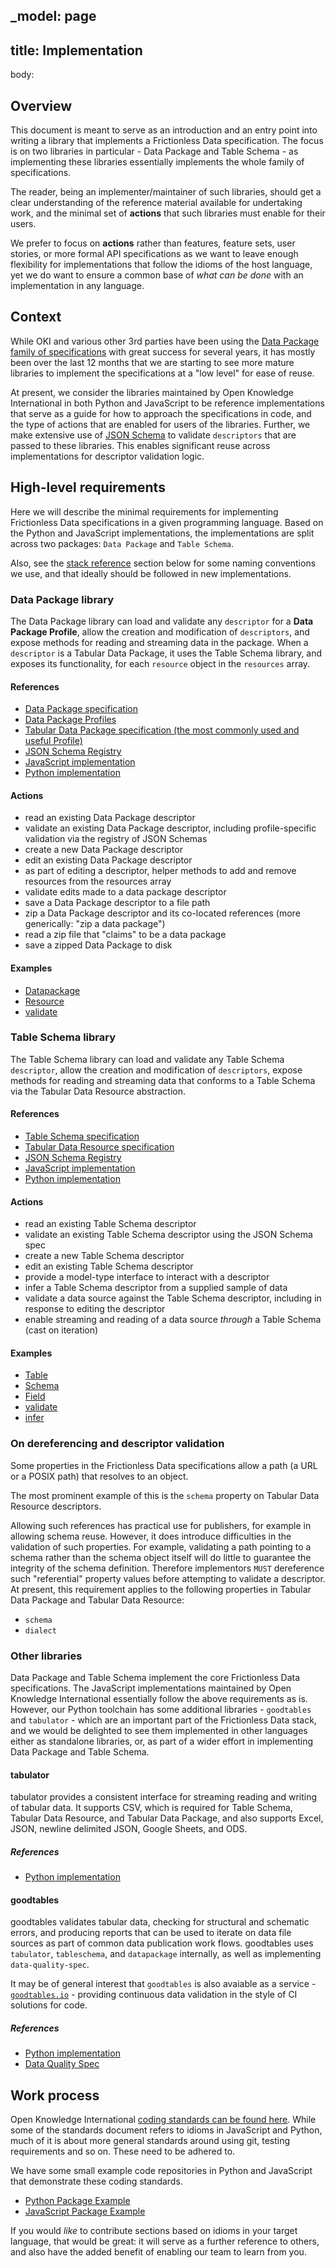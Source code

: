 _model: page
---
title: Implementation
---
body:

## Overview

This document is meant to serve as an introduction and an entry point into writing a library that implements a Frictionless Data specification. The focus is on two libraries in particular - Data Package and Table Schema - as implementing these libraries essentially implements the whole family of specifications.

The reader, being an implementer/maintainer of such libraries, should get a clear understanding of the reference material available for undertaking work, and the minimal set of **actions** that such libraries must enable for their users.

We prefer to focus on **actions** rather than features, feature sets, user stories, or more formal API specifications as we want to leave enough flexibility for implementations that follow the idioms of the host language, yet we do want to ensure a common base of *what can be done* with an implementation in any language.

## Context

While OKI and various other 3rd parties have been using the [Data Package family of specifications](http://frictionlessdata.io/specs/) with great success for several years, it has mostly been over the last 12 months that we are starting to see more mature libraries to implement the specifications at a "low level" for ease of reuse.

At present, we consider the libraries maintained by Open Knowledge International in both Python and JavaScript to be reference implementations that serve as a guide for how to approach the specifications in code, and the type of actions that are enabled for users of the libraries. Further, we make extensive use of [JSON Schema](http://json-schema.org) to validate `descriptors` that are passed to these libraries. This enables significant reuse across implementations for descriptor validation logic.

## High-level requirements

Here we will describe the minimal requirements for implementing Frictionless Data specifications in a given programming language. Based on the Python and JavaScript implementations, the implementations are split across two packages: `Data Package` and `Table Schema`.

Also, see the [stack reference](https://github.com/frictionlessdata/stack/blob/master/README.md) section below for some naming conventions we use, and that ideally should be followed in new implementations.

### Data Package library

The Data Package library can load and validate any `descriptor` for a **Data Package Profile**, allow the creation and modification of `descriptors`, and expose methods for reading and streaming data in the package. When a `descriptor` is a Tabular Data Package, it uses the Table Schema library, and exposes its functionality, for each `resource` object in the `resources` array.

#### References

- [Data Package specification](http://frictionlessdata.io/specs/data-package/)
- [Data Package Profiles](http://frictionlessdata.io/specs/data-package/#profiles)
- [Tabular Data Package specification (the most commonly used and useful Profile)](http://frictionlessdata.io/specs/tabular-data-package/)
- [JSON Schema Registry](http://frictionlessdata.io/schemas/registry.json)
- [JavaScript implementation](https://github.com/frictionlessdata/datapackage-js)
- [Python implementation](https://github.com/frictionlessdata/datapackage-py)

#### Actions

- read an existing Data Package descriptor
- validate an existing Data Package descriptor, including profile-specific validation via the registry of JSON Schemas
- create a new Data Package descriptor
- edit an existing Data Package descriptor
- as part of editing a descriptor, helper methods to add and remove resources from the resources array
- validate edits made to a data package descriptor
- save a Data Package descriptor to a file path
- zip a Data Package descriptor and its co-located references (more generically: "zip a data package")
- read a zip file that "claims" to be a data package
- save a zipped Data Package to disk

#### Examples

- [Datapackage](https://github.com/frictionlessdata/datapackage-js/blob/master/src/datapackage.js)
- [Resource](https://github.com/frictionlessdata/datapackage-js/blob/master/src/resource.js)
- [validate](https://github.com/frictionlessdata/datapackage-js/blob/master/src/validate.js)

### Table Schema library

The Table Schema library can load and validate any Table Schema `descriptor`, allow the creation and modification of `descriptors`, expose methods for reading and streaming data that conforms to a Table Schema via the Tabular Data Resource abstraction.

#### References

- [Table Schema specification](http://frictionlessdata.io/specs/table-schema/)
- [Tabular Data Resource specification](http://frictionlessdata.io/specs/tabular-data-resource/)
- [JSON Schema Registry](http://frictionlessdata.io/schemas/registry.json)
- [JavaScript implementation](https://github.com/frictionlessdata/tableschema-js)
- [Python implementation](https://github.com/frictionlessdata/tableschema-py)

#### Actions

- read an existing Table Schema descriptor
- validate an existing Table Schema descriptor using the JSON Schema spec
- create a new Table Schema descriptor
- edit an existing Table Schema descriptor
- provide a model-type interface to interact with a descriptor
- infer a Table Schema descriptor from a supplied sample of data
- validate a data source against the Table Schema descriptor, including in response to editing the descriptor
- enable streaming and reading of a data source *through* a Table Schema (cast on iteration)

#### Examples

- [Table](https://github.com/frictionlessdata/tableschema-py/blob/master/tableschema/table.py)
- [Schema](https://github.com/frictionlessdata/tableschema-py/blob/master/tableschema/schema.py)
- [Field](https://github.com/frictionlessdata/tableschema-py/blob/master/tableschema/field.py)
- [validate](https://github.com/frictionlessdata/tableschema-py/blob/master/tableschema/validate.py)
- [infer](https://github.com/frictionlessdata/tableschema-py/blob/master/tableschema/infer.py)

### On dereferencing and descriptor validation

Some properties in the Frictionless Data specifications allow a path (a URL or a POSIX path) that resolves to an object.

The most prominent example of this is the `schema` property on Tabular Data Resource descriptors.

Allowing such references has practical use for publishers, for example in allowing schema reuse. However, it does introduce difficulties in the validation of such properties. For example, validating a path pointing to a schema rather than the schema object itself will do little to guarantee the integrity of the schema definition. Therefore implementors `MUST` dereference such "referential" property values before attempting to validate a descriptor. At present, this requirement applies to the following properties in Tabular Data Package and Tabular Data Resource:

- `schema`
- `dialect`

### Other libraries

Data Package and Table Schema implement the core Frictionless Data specifications. The JavaScript implementations maintained by Open Knowledge International essentially follow the above requirements as is. However, our Python toolchain has some additional libraries - `goodtables` and `tabulator` - which are an important part of the Frictionless Data stack, and we would be delighted to see them implemented in other languages either as standalone libraries, or, as part of a wider effort in implementing Data Package and Table Schema.

#### tabulator

tabulator provides a consistent interface for streaming reading and writing of tabular data. It supports CSV, which is required for Table Schema, Tabular Data Resource, and Tabular Data Package, and also supports Excel, JSON, newline delimited JSON, Google Sheets, and ODS.

##### References

- [Python implementation](https://github.com/frictionlessdata/tabulator-py)

#### goodtables

goodtables validates tabular data, checking for structural and schematic errors, and producing reports that can be used to iterate on data file sources as part of common data publication work flows. goodtables uses `tabulator`, `tableschema`, and `datapackage` internally, as well as implementing `data-quality-spec`.

It may be of general interest that `goodtables` is also avaiable as a service - [`goodtables.io`](https://goodtables.io) - providing continuous data validation in the style of CI solutions for code.

##### References

- [Python implementation](https://github.com/frictionlessdata/goodtables-py)
- [Data Quality Spec](https://github.com/frictionlessdata/data-quality-spec)

## Work process

Open Knowledge International [coding standards can be found here](https://github.com/okfn/coding-standards). While some of the standards document refers to idioms in JavaScript and Python, much of it is about more general standards around using git, testing requirements and so on. These need to be adhered to.

We have some small example code repositories in Python and JavaScript that demonstrate these coding standards.

- [Python Package Example](https://github.com/okfn/oki-py)
- [JavaScript Package Example](https://github.com/okfn/oki-js)

If you would *like* to contribute sections based on idioms in your target language, that would be great: it will serve as a further reference to others, and also have the added benefit of enabling our team to learn from you.
